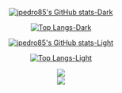 <div align="center">
  
[![jpedro85's GitHub stats-Dark](https://github-readme-stats.vercel.app/api?username=jpedro85&show_icons=true&theme=radical#gh-dark-mode-only)](https://github.com/anuraghazra/github-readme-stats#gh-dark-mode-only)

[![Top Langs-Dark](https://github-readme-stats.vercel.app/api/top-langs/?username=jpedro85&layout=compact&theme=radical#gh-dark-mode-only)](https://github.com/anuraghazra/github-readme-stats#gh-dark-mode-only)

[![jpedro85's GitHub stats-Light](https://github-readme-stats.vercel.app/api?username=jpedro85&show_icons=true&theme=default#gh-light-mode-only)](https://github.com/anuraghazra/github-readme-stats#gh-light-mode-only)

[![Top Langs-Light](https://github-readme-stats.vercel.app/api/top-langs/?username=jpedro85&layout=compact&theme=default#gh-light-mode-only)](https://github.com/anuraghazra/github-readme-stats#gh-light-mode-only)
  
</div>


<div align="center">
<picture>
<source 
  srcset="https://github-readme-stats.vercel.app/api?username=jpedro85&show_icons=true&theme=dark"
  media="(prefers-color-scheme: dark)"
/>
<source
  srcset="https://github-readme-stats.vercel.app/api?username=jpedro85&show_icons=true"
  media="(prefers-color-scheme: light), (prefers-color-scheme: no-preference)"
/>
<img src="https://github-readme-stats.vercel.app/api?username=jpedro85&show_icons=true" />
</picture>
<br>
<picture>
<source 
  srcset="https://github-readme-stats.vercel.app/api/top-langs/?username=jpedro85&layout=compact&theme=dark"
  media="(prefers-color-scheme: dark)"
/>
<source
  srcset="https://github-readme-stats.vercel.app/api/top-langs/?username=jpedro85&layout=compact&theme=dark"
  media="(prefers-color-scheme: light), (prefers-color-scheme: no-preference)"
/>
<img src="https://github-readme-stats.vercel.app/api/top-langs/?username=jpedro85&layout=compact&theme=dark" />
</picture>
</div>
